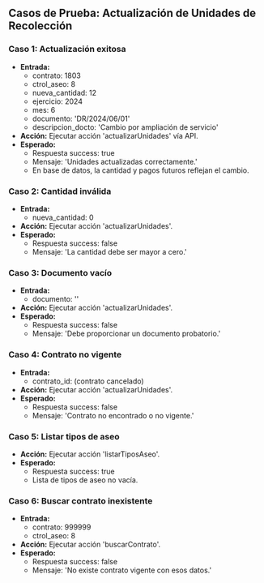 ## Casos de Prueba: Actualización de Unidades de Recolección

### Caso 1: Actualización exitosa
- **Entrada:**
  - contrato: 1803
  - ctrol_aseo: 8
  - nueva_cantidad: 12
  - ejercicio: 2024
  - mes: 6
  - documento: 'DR/2024/06/01'
  - descripcion_docto: 'Cambio por ampliación de servicio'
- **Acción:** Ejecutar acción 'actualizarUnidades' vía API.
- **Esperado:**
  - Respuesta success: true
  - Mensaje: 'Unidades actualizadas correctamente.'
  - En base de datos, la cantidad y pagos futuros reflejan el cambio.

### Caso 2: Cantidad inválida
- **Entrada:**
  - nueva_cantidad: 0
- **Acción:** Ejecutar acción 'actualizarUnidades'.
- **Esperado:**
  - Respuesta success: false
  - Mensaje: 'La cantidad debe ser mayor a cero.'

### Caso 3: Documento vacío
- **Entrada:**
  - documento: ''
- **Acción:** Ejecutar acción 'actualizarUnidades'.
- **Esperado:**
  - Respuesta success: false
  - Mensaje: 'Debe proporcionar un documento probatorio.'

### Caso 4: Contrato no vigente
- **Entrada:**
  - contrato_id: (contrato cancelado)
- **Acción:** Ejecutar acción 'actualizarUnidades'.
- **Esperado:**
  - Respuesta success: false
  - Mensaje: 'Contrato no encontrado o no vigente.'

### Caso 5: Listar tipos de aseo
- **Acción:** Ejecutar acción 'listarTiposAseo'.
- **Esperado:**
  - Respuesta success: true
  - Lista de tipos de aseo no vacía.

### Caso 6: Buscar contrato inexistente
- **Entrada:**
  - contrato: 999999
  - ctrol_aseo: 8
- **Acción:** Ejecutar acción 'buscarContrato'.
- **Esperado:**
  - Respuesta success: false
  - Mensaje: 'No existe contrato vigente con esos datos.'
